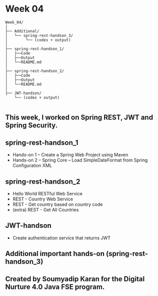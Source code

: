 # Week 04
```
Week_04/
│
├── Additional/
│   └── spring-rest-handson_3/
│        └── (codes + output)
│
├── spring-rest-handson_1/
│   ├──Code
│   ├──Output
│   └──README.md
│   
├── spring-rest-handson_2/
│   ├──Code
│   ├──Output
│   └──README.md
│
├── JWT-handson/
    └── (codes + output)


```

## This week, I worked on Spring REST, JWT and Spring Security.


## spring-rest-handson_1

- Hands-on 1 – Create a Spring Web Project using Maven
- Hands-on 2 – Spring Core – Load SimpleDateFormat from Spring Configuration XML

## spring-rest-handson_2
- Hello World RESTful Web Service
- REST - Country Web Service
- REST - Get country based on country code
- (extra) REST - Get All Countries

## JWT-handson
- Create authentication service that returns JWT

## Additional important hands-on (spring-rest-handson_3)

## Created by Soumyadip Karan for the Digital Nurture 4.0 Java FSE program.
